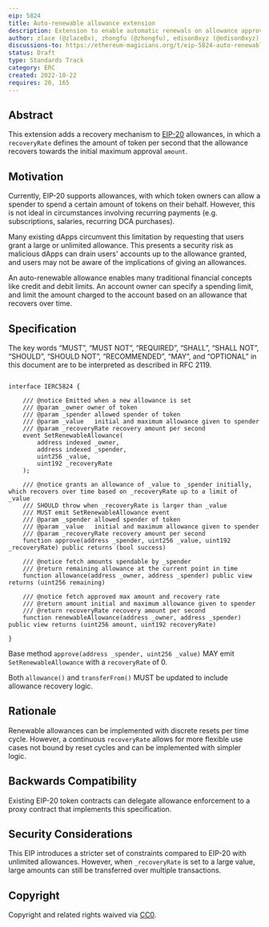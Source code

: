 ```yaml
---
eip: 5824
title: Auto-renewable allowance extension
description: Extension to enable automatic renewals on allowance approvals
author: zlace (@zlace0x), zhongfu (@zhongfu), edison0xyz (@edison0xyz)
discussions-to: https://ethereum-magicians.org/t/eip-5824-auto-renewable-allowance-extension/10392
status: Draft
type: Standards Track
category: ERC
created: 2022-10-22
requires: 20, 165
---
```


## Abstract

This extension adds a recovery mechanism to [EIP-20](https://eips.ethereum.org/EIPS/eip-20) allowances, in which a `recoveryRate` defines the amount of token per second that the allowance recovers towards the initial maximum approval `amount`.

## Motivation

Currently, EIP-20 supports allowances, with which token owners can allow a spender to spend a certain amount of tokens on their behalf. However, this is not ideal in circumstances involving recurring payments (e.g. subscriptions, salaries, recurring DCA purchases).

Many existing dApps circumvent this limitation by requesting that users grant a large or unlimited allowance. This presents a security risk as malicious dApps can drain users' accounts up to the allowance granted, and users may not be aware of the implications of giving an allowances.

An auto-renewable allowance enables many traditional financial concepts like credit and debit limits. An account owner can specify a spending limit, and limit the amount charged to the account based on an allowance that recovers over time.


## **Specification**

The key words “MUST”, “MUST NOT”, “REQUIRED”, “SHALL”, “SHALL NOT”, “SHOULD”, “SHOULD NOT”, “RECOMMENDED”, “MAY”, and “OPTIONAL” in this document are to be interpreted as described in RFC 2119.

```solidity

interface IERC5824 {

    /// @notice Emitted when a new allowance is set
    /// @param _owner owner of token
    /// @param _spender allowed spender of token
    /// @param _value   initial and maximum allowance given to spender
    /// @param _recoveryRate recovery amount per second
    event SetRenewableAllowance(
        address indexed _owner,
        address indexed _spender,
        uint256 _value,
        uint192 _recoveryRate
    );

    /// @notice grants an allowance of _value to _spender initially, which recovers over time based on _recoveryRate up to a limit of _value
    /// SHOULD throw when _recoveryRate is larger than _value 
    /// MUST emit SetRenewableAllowance event
    /// @param _spender allowed spender of token
    /// @param _value   initial and maximum allowance given to spender
    /// @param _recoveryRate recovery amount per second
    function approve(address _spender, uint256 _value, uint192 _recoveryRate) public returns (bool success)
    
    /// @notice fetch amounts spendable by _spender
    /// @return remaining allowance at the current point in time
    function allowance(address _owner, address _spender) public view returns (uint256 remaining)
    
    /// @notice fetch approved max amount and recovery rate
    /// @return amount initial and maximum allowance given to spender
    /// @return recoveryRate recovery amount per second
    function renewableAllowance(address _owner, address _spender) public view returns (uint256 amount, uint192 recoveryRate)
    
}
```

Base method `approve(address _spender, uint256 _value)` MAY emit `SetRenewableAllowance` with a `recoveryRate` of 0.

Both `allowance()` and `transferFrom()` MUST be updated to include allowance recovery logic.

## Rationale

Renewable allowances can be implemented with discrete resets per time cycle. However, a continuous `recoveryRate` allows for more flexible use cases not bound by reset cycles and can be implemented with simpler logic.

## Backwards Compatibility
  
Existing EIP-20 token contracts can delegate allowance enforcement to a proxy contract that implements this specification.

## Security Considerations

This EIP introduces a stricter set of constraints compared to EIP-20 with unlimited allowances. However, when `_recoveryRate` is set to a large value, large amounts can still be transferred over multiple transactions.

## **Copyright**

Copyright and related rights waived via [CC0](https://creativecommons.org/publicdomain/zero/1.0/).

